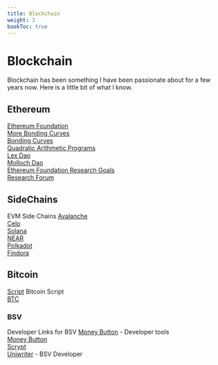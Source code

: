 ```yaml
---
title: Blockchain
weight: 2
bookToc: true
---
```


# Blockchain

Blockchain has been something I have been passionate about for a few years now. Here is a little bit of what I know.

## Ethereum
[Ethereum Foundation](https://ethereum.org/en/)  
[More Bonding Curves](https://blog.aventus.io/more-price-functions-for-token-bonding-curves-cfb1ebb5b659)  
[Bonding Curves](https://medium.com/coinmonks/token-bonding-curves-explained-7a9332198e0e)  
[Quadratic Arithmetic Programs](https://medium.com/@VitalikButerin/quadratic-arithmetic-programs-from-zero-to-hero-f6d558cea649)  
[Lex Dao](https://lexdao.org/#/)  
[Molloch Dao](https://www.molochdao.com/)  
[Ethereum Foundation Research Goals](https://hackmd.io/Mt1zHT61RYOMuJ5OKLuHoA?view)  
[Research Forum](https://ethresear.ch/)  

## SideChains
EVM Side Chains
[Avalanche](https://www.avalabs.org/)  
[Celo](https://celo.org/)  
[Solana](https://solana.com/)  
[NEAR](https://near.org/)  
[Polkadot](https://polkadot.network/)  
[Findora](https://findora.org/)  

## Bitcoin
[Script](https://en.bitcoin.it/wiki/Script) Bitcoin Script  
[BTC](https://blockgeeks.com/guides/best-bitcoin-script-guide/)  
### BSV
Developer Links for BSV
[Money Button](https://github.com/moneybutton/bsv) - Developer tools  
[Money Button](https://www.moneybutton.com/)  
[Scrypt](https://github.com/scrypt-sv/bsv)  
[Uniwriter](https://coingeek.com/unwriter-unveils-bitpic-for-bitcoin-sv-blockchain/) - BSV Developer  




